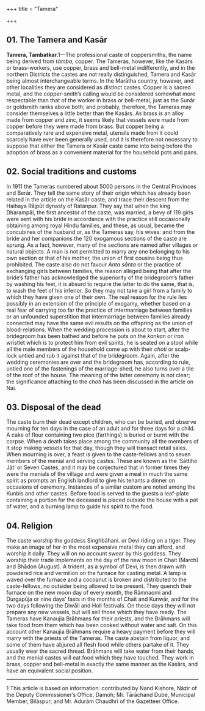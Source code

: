 +++
title = "Tamera"

+++


## 01. The Tamera and Kasār

**Tamera, Tambatkar**.1—The professional caste of coppersmiths, the name being derived from *tāmba*, copper. The Tameras, however, like the Kasārs or brass-workers, use copper, brass and bell-metal indifferently, and in the northern Districts the castes are not really distinguished, Tamera and Kasār being almost interchangeable terms. In the Marātha country, however, and other localities they are considered as distinct castes. Copper is a sacred metal, and the copper-smith’s calling would be considered somewhat more respectable than that of the worker in brass or bell-metal, just as the Sunār or goldsmith ranks above both; and probably, therefore, the Tameras may consider themselves a little better than the Kasārs. As brass is an alloy made from copper and zinc, it seems likely that vessels were made from copper before they were made from brass. But copper being a comparatively rare and expensive metal, utensils made from it could scarcely have ever been generally used, and it is therefore not necessary to suppose that either the Tamera or Kasār caste came into being before the adoption of brass as a convenient material for the household pots and pans. 



## 02. Social traditions and customs

In 1911 the Tameras numbered about 5000 persons in the Central Provinces and Berār. They tell the same story of their origin which has already been related in the article on the Kasār caste, and trace their descent from the Haihaya Rājpūt dynasty of Ratanpur. They say that when the king Dharampāl, the first ancestor of the caste, was married, a bevy of 119 girls were sent with his bride in accordance with the practice still occasionally obtaining among royal Hindu families, and these, as usual, became the concubines of the husband or, as the Tameras say, his wives: and from the bride and her companions the 120 exogamous sections of the caste are sprung. As a fact, however, many of the sections are named after villages or natural objects. A man is not permitted to marry any one belonging to his own section or that of his mother, the union of first cousins being thus prohibited. The caste also do not favour *Anta sānta* or the practice of exchanging girls between families, the reason alleged being that after the bride’s father has acknowledged the superiority of the bridegroom’s father by washing his feet, it is absurd to require the latter to do the same, that is, to wash the feet of his inferior. So they may not take a girl from a family to which they have given one of their own. The real reason for the rule lies possibly in an extension of the principle of exogamy, whether based on a real fear of carrying too far the practice of intermarriage between families or an unfounded superstition that intermarriage between families already connected may have the same evil results on the offspring as the union of blood-relations. When the wedding procession is about to start, after the bridegroom has been bathed and before he puts on the *kankan* or iron wristlet which is to protect him from evil spirits, he is seated on a stool while all the male members of the household come up with their *choti* or scalp-lock untied and rub it against that of the bridegroom. Again, after the wedding ceremonies are over and the bridegroom has, according to rule, untied one of the fastenings of the marriage-shed, he also turns over a tile of the roof of the house. The meaning of the latter ceremony is not clear; the significance attaching to the *choti* has been discussed in the article on Nai. 



## 03. Disposal of the dead

The caste burn their dead except children, who can be buried, and observe mourning for ten days in the case of an adult and for three days for a child. A cake of flour containing two pice \(farthings\) is buried or burnt with the corpse. When a death takes place among the community all the members of it stop making vessels for that day, though they will transact retail sales. When mourning is over, a feast is given to the caste-fellows and to seven members of the menial and serving castes. These are known as the ‘Sāttiho Jāt’ or Seven Castes, and it may be conjectured that in former times they were the menials of the village and were given a meal in much the same spirit as prompts an English landlord to give his tenants a dinner on occasions of ceremony. Instances of a similar custom are noted among the Kunbis and other castes. Before food is served to the guests a leaf-plate containing a portion for the deceased is placed outside the house with a pot of water, and a burning lamp to guide his spirit to the food. 



## 04. Religion

The caste worship the goddess Singhbāhani. or Devi riding on a tiger. They make an image of her in the most expensive metal they can afford, and worship it daily. They will on no account swear by this goddess. They worship their trade implements on the day of the new moon in Chait \(March\) and Bhādon \(August\). A trident, as a symbol of Devi, is then drawn with powdered rice and vermilion on the furnace for casting metal. A lamp is waved over the furnace and a cocoanut is broken and distributed to the caste-fellows, no outsider being allowed to be present. They quench their furnace on the new moon day of every month, the Rāmnaomi and Durgapūja or nine days’ fasts in the months of Chait and Kunwār, and for the two days following the Diwāli and Holi festivals. On these days they will not prepare any new vessels, but will sell those which they have ready. The Tameras have Kanaujia Brāhmans for their priests, and the Brāhmans will take food from them which has been cooked without water and salt. On this account other Kanaujia Brāhmans require a heavy payment before they will marry with the priests of the Tameras. The caste abstain from liquor, and some of them have abjured all flesh food while others partake of it. They usually wear the sacred thread. Brāhmans will take water from their hands, and the menial castes will eat food which they have touched. They work in brass, copper and bell-metal in exactly the same manner as the Kasārs, and have an equivalent social position. 



* * *

1 This article is based on information: contributed by Nand Kishore, Nāzir of the Deputy Commissioner’s Office, Damoh; Mr. Tārāchand Dube, Municipal Member, Bilāspur; and Mr. Adurām Chaudhri of the Gazetteer Office. 



